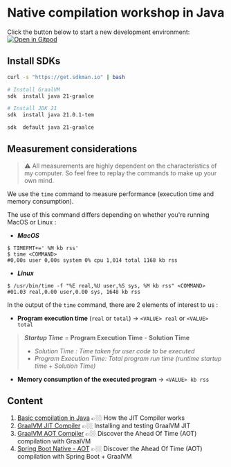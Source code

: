 # Native compilation workshop in Java

Click the button below to start a new development environment: \
[![Open in Gitpod](https://gitpod.io/button/open-in-gitpod.svg)](https://gitpod.io/#https://github.com/nzuguem/java-native-compilation-workshop)


## Install SDKs
```bash
curl -s "https://get.sdkman.io" | bash

# Install GraalVM
sdk  install java 21-graalce

# Install JDK 21
sdk  install java 21.0.1-tem

sdk  default java 21-graalce
```

## Measurement considerations
> ⚠️ All measurements are highly dependent on the characteristics of my computer. So feel free to replay the commands to make up your own mind.

We use the `time` command to measure performance (execution time and memory consumption).

The use of this command differs depending on whether you're running MacOS or Linux :
- ***MacOS*** 
```
$ TIMEFMT+=' %M kb rss'
$ time <COMMAND>
#0,00s user 0,00s system 0% cpu 1,014 total 1168 kb rss
```
- ***Linux*** 
```
$ /usr/bin/time -f "%E real,%U user,%S sys, %M kb rss" <COMMAND>
#01.03 real,0.00 user,0.00 sys, 1648 kb rss
```
In the output of the `time` command, there are 2 elements of interest to us :

- **Program execution time** (`real` or `total`) -> `<VALUE> real` or `<VALUE> total`
> ***Startup Time*** = **Program Execution Time** - **Solution Time**
> - *Solution Time : Time taken for user code to be executed*
> - *Program Execution Time: Total program run time (runtime startup time + Solution Time)*

- **Memory consumption of the executed program** -> `<VALUE> kb rss`

## Content
1. [Basic compilation in Java](00-basic-compilation) 👉🏼 How the JIT Compiler works
2. [GraalVM JIT Compiler](01-graalvm-jit-compiler) 👉🏼 Installing and testing GraalVM JIT
3. [GraalVM AOT Compiler](02-graalvm-aot-compiler) 👉🏼 Discover the Ahead Of Time (AOT) compilation with GraalVM   
4. [Spring Boot Native - AOT](03-springboot) 👉🏼 Discover the Ahead Of Time (AOT) compilation with Spring Boot + GraalVM